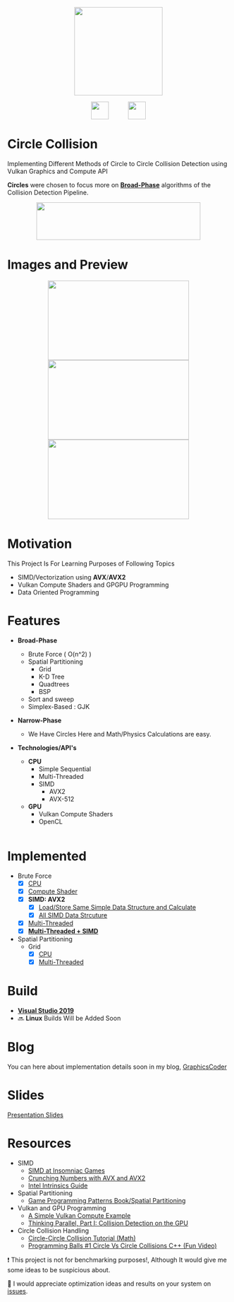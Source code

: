 <p align="center">
<img src="https://raw.githubusercontent.com/Erfan-Ahmadi/circle_collision/master/docs/LOGO.png" align="center" alt="" height="200"/>
</p>

<p align="center">
<img src="https://www.khronos.org/assets/uploads/apis/vulkan2.svg" align="center" alt="" height="40" hspace="20"/>
<img src="https://upload.wikimedia.org/wikipedia/commons/c/c9/Intel-logo.svg" align="center" alt="" height="40" hspace="20"/>
</p>

# Circle Collision
Implementing Different Methods of Circle to Circle Collision Detection using Vulkan Graphics and Compute API  

**Circles** were chosen to focus more on [**Broad-Phase**](https://developer.nvidia.com/gpugems/GPUGems3/gpugems3_ch32.html) algorithms of the Collision Detection Pipeline.

<p align="center">
 <img src="https://raw.githubusercontent.com/Erfan-Ahmadi/circle_collision/master/docs/Collision-detection-pipeline.png" width="372" height="85"/>
 </p>

# Images and Preview

<p align="center">
 
 <img src="https://raw.githubusercontent.com/Erfan-Ahmadi/circle_collision/master/docs/heart_collision.jpg" alt="" width="320" height="180" />
 <img src="https://raw.githubusercontent.com/Erfan-Ahmadi/circle_collision/master/docs/draw-fun.gif" alt="" width="320" height="180" />
 <img src="https://raw.githubusercontent.com/Erfan-Ahmadi/circle_collision/master/docs/explode_fun.gif" alt="" width="320" height="180" />

</p>
 
# Motivation

This Project Is For Learning Purposes of Following Topics
- SIMD/Vectorization using **AVX**/**AVX2**
- Vulkan Compute Shaders and GPGPU Programming
- Data Oriented Programming

# Features

- **Broad-Phase**
  - Brute Force ( O(n^2) )
  - Spatial Partitioning
    - Grid
    - K-D Tree
    - Quadtrees
    - BSP
  - Sort and sweep
  - Simplex-Based : GJK
  
- **Narrow-Phase**
   - We Have Circles Here and Math/Physics Calculations are easy.
   
- **Technologies/API's**
  - **CPU**
    - Simple Sequential  
    - Multi-Threaded
    - SIMD
      - AVX2
      - AVX-512
  - **GPU**
    - Vulkan Compute Shaders
    - OpenCL

<img src="https://raw.githubusercontent.com/Erfan-Ahmadi/circle_collision/master/docs/spatial%20partitioning.PNG" alt="" />

# Implemented

- Brute Force
  - [x] [CPU](https://github.com/Erfan-Ahmadi/CircleCollision/tree/master/src/simple_cpu)
  - [x] [Compute Shader](https://github.com/Erfan-Ahmadi/CircleCollision/tree/master/src/simple_compute_shader)
  - [x] **SIMD: AVX2**
      - [x] [Load/Store Same Simple Data Structure and Calculate](https://github.com/Erfan-Ahmadi/CircleCollision/tree/master/src/simple_simd_avx2)
      - [x] [All SIMD Data Strcuture](https://github.com/Erfan-Ahmadi/CircleCollision/tree/master/src/simple_simd_avx2_better)
  - [x] [Multi-Threaded](https://github.com/Erfan-Ahmadi/CircleCollision/tree/master/src/simple_multithread_stl)
  - [x] [**Multi-Threaded + SIMD**](https://github.com/Erfan-Ahmadi/CircleCollision/tree/master/build/Visual%20Studio%202019/simple_multithread_simd)
- Spatial Partitioning
  - Grid
    - [x] [CPU](https://github.com/Erfan-Ahmadi/CircleCollision/tree/master/build/Visual%20Studio%202019/simple_cpu_grid_partitioning)
    - [x] [Multi-Threaded](https://github.com/Erfan-Ahmadi/CircleCollision/tree/master/build/Visual%20Studio%202019/grid_partitioning_multithread_stl)

# Build
- [**Visual Studio 2019**](https://github.com/Erfan-Ahmadi/CircleCollision/tree/master/build/Visual%20Studio%202019) 
- :soon: **Linux** Builds Will be Added Soon

# Blog 
You can here about implementation details soon in my blog, [GraphicsCoder](https://graphicscoder.com)

# Slides
[Presentation Slides](https://docs.google.com/presentation/d/1qI02vD9Wr6rhxHnOlLWc8WHF7K7XYQr85-vk4y1C0ro/edit?usp=sharing)  

# Resources
- SIMD
  - [SIMD at Insomniac Games](https://www.gdcvault.com/play/1022248/SIMD-at-Insomniac-Games-How)
  - [Crunching Numbers with AVX and AVX2](https://www.codeproject.com/Articles/874396/Crunching-Numbers-with-AVX-and-AVX)
  - [Intel Intrinsics Guide](https://software.intel.com/sites/landingpage/IntrinsicsGuide/#techs=AVX2)
- Spatial Partitioning
  - [Game Programming Patterns Book/Spatial Partitioning](https://gameprogrammingpatterns.com/spatial-partition.html)
- Vulkan and GPU Programming
  - [A Simple Vulkan Compute Example](http://www.duskborn.com/posts/a-simple-vulkan-compute-example/)
  - [Thinking Parallel, Part I: Collision Detection on the GPU](https://devblogs.nvidia.com/thinking-parallel-part-i-collision-detection-gpu/)
- Circle Collision Handling
  - [Circle-Circle Collision Tutorial (Math)](https://ericleong.me/research/circle-circle/)
  - [Programming Balls #1 Circle Vs Circle Collisions C++ (Fun Video)](https://www.youtube.com/watch?v=LPzyNOHY3A4s)
  
  
:heavy_exclamation_mark: This project is not for benchmarking purposes!, Although It would give me some ideas to be suspicious about.

:heart_decoration: I would appreciate optimization ideas and results on your system on [issues](https://github.com/Erfan-Ahmadi/CircleCollision/issues).

